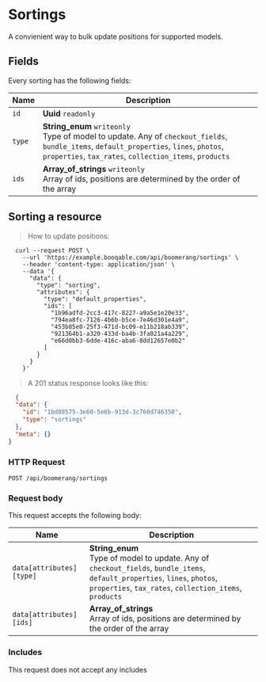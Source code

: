 # Sortings

A convienient way to bulk update positions for supported models.

## Fields
Every sorting has the following fields:

Name | Description
-- | --
`id` | **Uuid** `readonly`<br>
`type` | **String_enum** `writeonly`<br>Type of model to update. Any of `checkout_fields`, `bundle_items`, `default_properties`, `lines`, `photos`, `properties`, `tax_rates`, `collection_items`, `products`
`ids` | **Array_of_strings** `writeonly`<br>Array of ids, positions are determined by the order of the array


## Sorting a resource



> How to update positions:

```shell
  curl --request POST \
    --url 'https://example.booqable.com/api/boomerang/sortings' \
    --header 'content-type: application/json' \
    --data '{
      "data": {
        "type": "sorting",
        "attributes": {
          "type": "default_properties",
          "ids": [
            "1b96adfd-2cc3-417c-8227-a9a5e1e20e33",
            "794ea8fc-7126-4b6b-b5ce-7e46d301e4a9",
            "453b85e0-25f3-471d-bc09-e11b218ab339",
            "921364b1-a320-433d-ba4b-3fa021a4a229",
            "e66d0bb3-6dde-416c-aba6-8dd12657e0b2"
          ]
        }
      }
    }'
```

> A 201 status response looks like this:

```json
  {
  "data": {
    "id": "1bd80575-3e60-5e6b-913d-3c760d746358",
    "type": "sortings"
  },
  "meta": {}
}
```

### HTTP Request

`POST /api/boomerang/sortings`

### Request body

This request accepts the following body:

Name | Description
-- | --
`data[attributes][type]` | **String_enum** <br>Type of model to update. Any of `checkout_fields`, `bundle_items`, `default_properties`, `lines`, `photos`, `properties`, `tax_rates`, `collection_items`, `products`
`data[attributes][ids]` | **Array_of_strings** <br>Array of ids, positions are determined by the order of the array


### Includes

This request does not accept any includes
